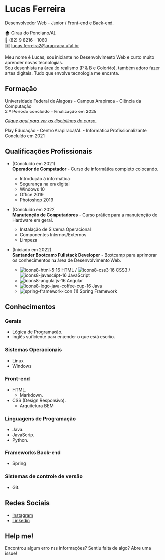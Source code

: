 # Lucas Ferreira
Desenvolvedor Web - Junior / Front-end e Back-end.


:house:    Girau do Ponciano/AL <br>
:iphone:   (82) 9 8216 - 1060 <br>
:envelope:  lucas.ferreira2@arapiraca.ufal.br

Meu nome é Lucas, sou iniciante no Desenvolvimento Web e curto muito aprender novas tecnologias. <br>
Sou desenhista na área do realismo (P & B e Colorido), também adoro fazer artes digitais. Tudo que envolve tecnologia me encanta.

## Formação
Universidade Federal de Alagoas - Campus Arapiraca - Ciência da Computação <br>
2 º Período concluido - Finalização em 2025

[_Clique aqui para ver as disciplinas do curso._](Disciplinas/Ciência-da-Computação.md)

Play Educação - Centro Arapiraca/AL - Informática Profissionalizante <br>
Concluído em 2021

## Qualificações Profissionais
* (Concluído em 2021) <br>
**Operador de Computador** - Curso de informática completo colocando.
  * Introdução à informática
  * Segurança na era digital
  * Windows 10 
  * Office 2019
  * Photoshop 2019


* (Concluído em 2022) <br>
**Manutenção de Computadores** - Curso prático para a manutenção de Hardware em geral.
  * Instalação de Sistema Operacional
  * Componentes Internos/Externos
  * Limpeza 


* (Iniciado em 2022) <br>
**Santander Bootcamp Fullstack Developer** - Bootcamp para aprimorar os conhecimentos na área de Desenvolvimento Web.
  * ![icons8-html-5-16](https://user-images.githubusercontent.com/107446934/174411368-0467e90e-0ee1-41e8-b739-c6ab6f0b0375.png)
HTML / ![icons8-css3-16](https://user-images.githubusercontent.com/107446934/174411416-5b970bb7-6173-4611-bbae-98ea966e9e5b.png)
CSS3 / ![icons8-javascript-16](https://user-images.githubusercontent.com/107446934/174411645-2f895ca1-7ab4-4a90-b7e2-4697b45f4a34.png)
JavaScript 
  * ![icons8-angularjs-16](https://user-images.githubusercontent.com/107446934/174411228-0599ea8e-5bfc-479e-a5eb-ca2a61c55e62.png)
 Angular
  * ![icons8-logo-java-coffee-cup-16](https://user-images.githubusercontent.com/107446934/174411286-84e2bf07-9f2b-4e7b-8af9-bed9741a420e.png)
 Java
  * ![spring-framework-icon (1)](https://user-images.githubusercontent.com/107446934/174412276-0602d7da-5974-4e93-be1b-e93d97c93626.png)
Spring Framework


## Conhecimentos

### Gerais
* Lógica de Programação.
* Inglês suficiente para entender o que está escrito.

### Sistemas Operacionais
* Linux
* Windows

### Front-end
* HTML.
  * Markdown.
* CSS (Design Responsivo).
  * Arquitetura BEM

### Linguagens de Programação
* Java.
* JavaScrip.
* Python.

### Frameworks Back-end
* Spring

### Sistemas de controle de versão
* Git.


## Redes Sociais
*  [Instagram](https://www.instagram.com/luckas_.ferreira/)
*  [Linkedin](https://www.linkedin.com/in/luckas-ferreira-49a7a219b/)


## Help me!
Encontrou algum erro nas informações? Sentiu falta de algo? Abre uma issue! <br>
